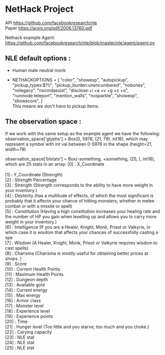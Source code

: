 # NetHack Project
API https://github.com/facebookresearch/nle <br>
Paper https://arxiv.org/pdf/2006.13760.pdf


Nethack example Agent: <br>
https://github.com/facebookresearch/nle/blob/master/nle/agent/agent.py

## NLE default options :
- Human male neutral monk

- NETHACKOPTIONS = [
    "color",
    "showexp",
    "autopickup",
    "pickup_types:$?!/",
    "pickup_burden:unencumbered",
    "nobones",
    "nolegacy",
    "nocmdassist",
    "disclose:+i +a +v +g +c +o",
    "runmode:teleport",
    "mention_walls",
    "nosparkle",
    "showexp",
    "showscore",
] <br>
This means we don't have to pickup items.


## The observation space :
If we work with the same setup as the example agent we have the following: <br>
observation_space['glyphs'] = Box(0, 5976, (21, 79), int16), which may represent a symbol with int val between 0-5976 in the shape (height=21, width=79)  <br>

observation_space['blstats'] = Box(-something, +something, (25, ), int16), which are 25 stats in an array: 
[0] : X_Coordinate  <br>  
[1] : Y_Coordinate (Strength) <br>
[2] : Strength Percentage<br>
[3] : Strength (Strength corresponds to the ability to have more weight in your inventory.) <br>
[4] : Dexterity (has a multitude of effects, of which the most significant is probably that it affects your chance of hitting monsters, whether in melee combat or with a missile or spell) <br>
[5] : Constitution (Having a high constitution increases your healing rate and the number of HP you gain when levelling up and allows you to carry more weight in your inventory.)<br>
[6] : Intelligence (If you are a Healer, Knight, Monk, Priest or Valkyrie, in which case it is wisdom that affects your chances of successfully casting a spe<br>
[7] : Wisdom  (A Healer, Knight, Monk, Priest or Valkyrie requires wisdom to cast spells) <br>
[8] : Charisma (Charisma is mostly useful for obtaining better prices at shops. )<br>
[9] : Score <br>
[10] : Current Health Points <br>
[11] : Maximum Health Points <br>
[12] : Dungeon depth  <br>
[13] : Available gold <br>
[14] : Current energy <br>
[15] : Max energy <br>
[16] : Armor class <br>
[17] : Monster level <br>
[18] : Experience level <br>
[19] : Experience points <br>
[20] : Time <br>
[21] : Hunger level (Too little and you starve; too much and you choke.) <br>
[22] : Carying capacity <br>
[23] : NLE stat  <br>
[24] : NLE stat   <br>
[25] : NLE stat  <br>







